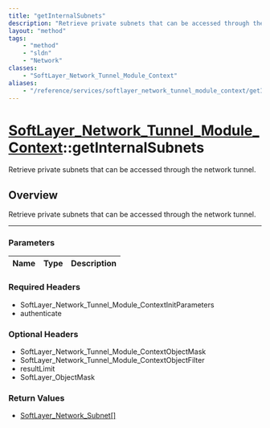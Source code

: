 ```yaml
---
title: "getInternalSubnets"
description: "Retrieve private subnets that can be accessed through the network tunnel."
layout: "method"
tags:
    - "method"
    - "sldn"
    - "Network"
classes:
    - "SoftLayer_Network_Tunnel_Module_Context"
aliases:
    - "/reference/services/softlayer_network_tunnel_module_context/getInternalSubnets"
---
```

# [SoftLayer_Network_Tunnel_Module_Context](/reference/services/SoftLayer_Network_Tunnel_Module_Context)::getInternalSubnets

Retrieve private subnets that can be accessed through the network tunnel.


## Overview 
Retrieve private subnets that can be accessed through the network tunnel.

-----

### Parameters 
|Name | Type | Description |
| --- | --- | --- |


### Required Headers
* SoftLayer_Network_Tunnel_Module_ContextInitParameters
* authenticate


### Optional Headers
* SoftLayer_Network_Tunnel_Module_ContextObjectMask
* SoftLayer_Network_Tunnel_Module_ContextObjectFilter
* resultLimit
* SoftLayer_ObjectMask

### Return Values
* <a href='/reference/datatypes/SoftLayer_Network_Subnet'>SoftLayer_Network_Subnet[] </a>




